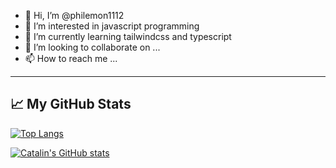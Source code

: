 - 👋 Hi, I’m @philemon1112
- 👀 I’m interested in javascript programming
- 🌱 I’m currently learning tailwindcss and typescript
- 💞️ I’m looking to collaborate on ...
- 📫 How to reach me ...

<!---
philemon1112/philemon1112 is a ✨ special ✨ repository because its `README.md` (this file) appears on your GitHub profile.
You can click the Preview link to take a look at your changes.
--->

---

## &#x1f4c8; My GitHub Stats

[![Top Langs](https://github-readme-stats.vercel.app/api/top-langs/?username=philemon1112&hide=java&theme=radical)](https://github.com/anuraghazra/github-readme-stats)

[![Catalin's GitHub stats](https://github-readme-stats.vercel.app/api?username=philemon1112&theme=radical)](https://github.com/anuraghazra/github-readme-stats)

